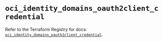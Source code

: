 # `oci_identity_domains_oauth2client_credential`

Refer to the Terraform Registry for docs: [`oci_identity_domains_oauth2client_credential`](https://registry.terraform.io/providers/oracle/oci/6.18.0/docs/resources/identity_domains_oauth2client_credential).
